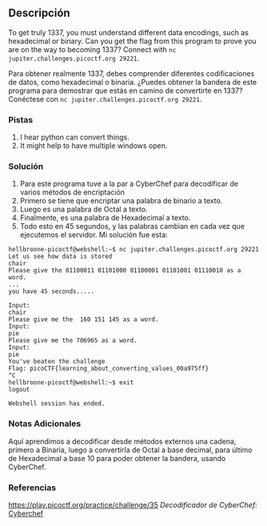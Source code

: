 ## Descripción
To get truly 1337, you must understand different data encodings, such as hexadecimal or binary. Can you get the flag from this program to prove you are on the way to becoming 1337? Connect with `nc jupiter.challenges.picoctf.org 29221`.

Para obtener realmente 1337, debes comprender diferentes codificaciones de datos, como hexadecimal o binaria. ¿Puedes obtener la bandera de este programa para demostrar que estás en camino de convertirte en 1337? Conéctese con `nc jupiter.challenges.picoctf.org 29221`.
### Pistas
1. I hear python can convert things.
2. It might help to have multiple windows open.
### Solución
1. Para este programa tuve a la par a CyberChef para decodificar de varios métodos de encriptación
2. Primero se tiene que encriptar una palabra de binario a texto.
3. Luego es una palabra de Octal a texto.
4. Finalmente, es una palabra de Hexadecimal a texto.
5. Todo esto en 45 segundos, y las palabras cambian en cada vez que ejecutemos el servidor.
Mi solución fue esta:
```
hellbroone-picoctf@webshell:~$ nc jupiter.challenges.picoctf.org 29221
Let us see how data is stored
chair
Please give the 01100011 01101000 01100001 01101001 01110010 as a word.
...
you have 45 seconds.....

Input:
chair
Please give me the  160 151 145 as a word.
Input:
pie
Please give me the 706965 as a word.
Input:
pie
You've beaten the challenge
Flag: picoCTF{learning_about_converting_values_00a975ff}
^C
hellbroone-picoctf@webshell:~$ exit 
logout

Webshell session has ended.
```
### Notas Adicionales
Aquí aprendimos a decodificar desde métodos externos una cadena, primero a Binaria, luego a convertirla de Octal a base decimal, para último de Hexadecimal a base 10 para poder obtener la bandera, usando CyberChef.
### Referencias
https://play.picoctf.org/practice/challenge/35
*Decodificador de CyberChef:* [Cyberchef](https://gchq.github.io/CyberChef/)
